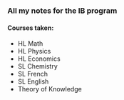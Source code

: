 ### All my notes for the IB program

#### Courses taken:
- HL Math
- HL Physics
- HL Economics
- SL Chemistry
- SL French
- SL English
- Theory of Knowledge
